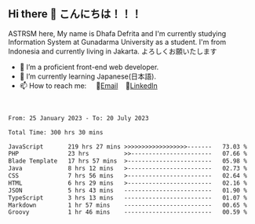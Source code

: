 ## Hi there 👋 こんにちは！！！
ASTRSM here, My name is Dhafa Defrita and I'm currently studying Information System at Gunadarma University as a student. I'm from Indonesia and currently living in Jakarta. よろしくお願いたします

- 🔭 I’m a proficient front-end web developer.
- 🌱 I’m currently learning Japanese(日本語).
- 📫 How to reach me: &nbsp;&nbsp;&nbsp;&nbsp;📧[Email](dhafadefrita@gmail.com)&nbsp;&nbsp;&nbsp;&nbsp;💼[LinkedIn](https://www.linkedin.com/in/dhafa-defrita-rama-yudistira-9357a9229/)
<br>
<!-- <p align="left">
<a href="https://github.com/ASTRSM">
  <img height="180em" src="https://github-readme-stats-eight-theta.vercel.app/api?username=ASTRSM&show_icons=true&theme=dracula&include_all_commits=true&count_private=true"/>
  <img height="180em" src="https://github-readme-stats-eight-theta.vercel.app/api/top-langs/?username=ASTRSM&layout=compact&langs_count=8&theme=dracula"/>
</a>
</p> -->

<!--START_SECTION:waka-->

```txt
From: 25 January 2023 - To: 20 July 2023

Total Time: 300 hrs 30 mins

JavaScript       219 hrs 27 mins >>>>>>>>>>>>>>>>>>-------   73.03 %
PHP              23 hrs          >>-----------------------   07.66 %
Blade Template   17 hrs 57 mins  >------------------------   05.98 %
Java             8 hrs 12 mins   >------------------------   02.73 %
CSS              7 hrs 56 mins   >------------------------   02.64 %
HTML             6 hrs 29 mins   >------------------------   02.16 %
JSON             5 hrs 43 mins   -------------------------   01.90 %
TypeScript       3 hrs 13 mins   -------------------------   01.07 %
Markdown         1 hr 57 mins    -------------------------   00.65 %
Groovy           1 hr 46 mins    -------------------------   00.59 %
```

<!--END_SECTION:waka-->
